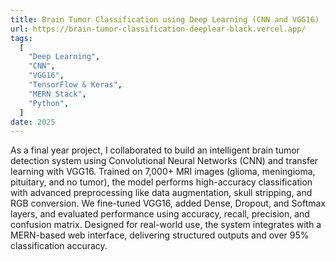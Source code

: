 ```yaml
---
title: Brain Tumor Classification using Deep Learning (CNN and VGG16)
url: https://brain-tumor-classification-deeplear-black.vercel.app/
tags:
  [
    "Deep Learning",
    "CNN",
    "VGG16",
    "TensorFlow & Keras",
    "MERN Stack",
    "Python",
  ]
date: 2025
---
```


As a final year project, I collaborated to build an intelligent brain tumor detection system using Convolutional Neural Networks (CNN) and transfer learning with VGG16. Trained on 7,000+ MRI images (glioma, meningioma, pituitary, and no tumor), the model performs high-accuracy classification with advanced preprocessing like data augmentation, skull stripping, and RGB conversion.
We fine-tuned VGG16, added Dense, Dropout, and Softmax layers, and evaluated performance using accuracy, recall, precision, and confusion matrix. Designed for real-world use, the system integrates with a MERN-based web interface, delivering structured outputs and over 95% classification accuracy.
